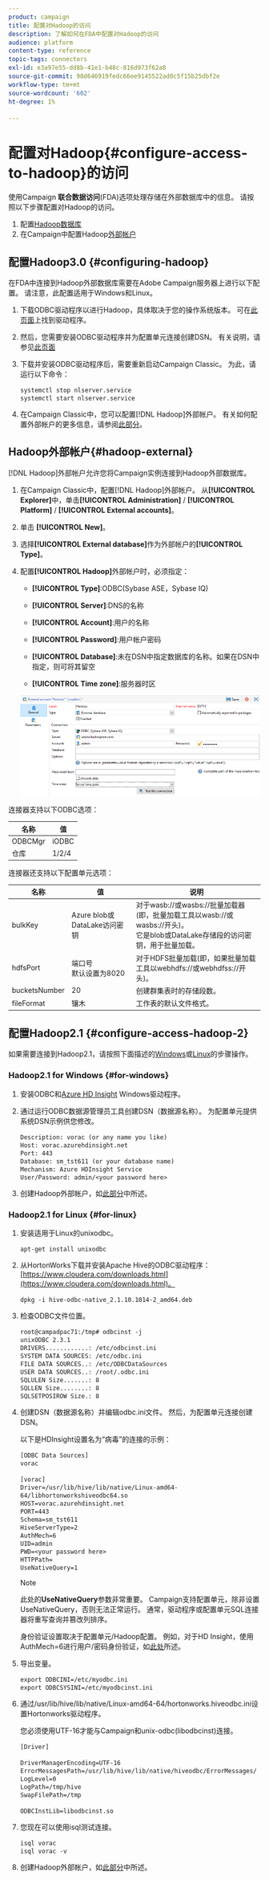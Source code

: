 ```yaml
---
product: campaign
title: 配置对Hadoop的访问
description: 了解如何在FDA中配置对Hadoop的访问
audience: platform
content-type: reference
topic-tags: connectors
exl-id: e3a97e55-dd8b-41e1-b48c-816d973f62a8
source-git-commit: 98d646919fedc66ee9145522ad0c5f15b25dbf2e
workflow-type: tm+mt
source-wordcount: '602'
ht-degree: 1%

---
```


# 配置对Hadoop{#configure-access-to-hadoop}的访问

使用Campaign **联合数据访问**(FDA)选项处理存储在外部数据库中的信息。 请按照以下步骤配置对Hadoop的访问。

1. 配置[Hadoop数据库](#configuring-hadoop)
1. 在Campaign中配置Hadoop[外部帐户](#hadoop-external)

## 配置Hadoop3.0 {#configuring-hadoop}

在FDA中连接到Hadoop外部数据库需要在Adobe Campaign服务器上进行以下配置。 请注意，此配置适用于Windows和Linux。

1. 下载ODBC驱动程序以进行Hadoop，具体取决于您的操作系统版本。 可在[此页面](https://www.cloudera.com/downloads.html)上找到驱动程序。

1. 然后，您需要安装ODBC驱动程序并为配置单元连接创建DSN。 有关说明，请参见[此页面](https://docs.cloudera.com/documentation/other/connectors/hive-odbc/2-6-5/Cloudera-ODBC-Driver-for-Apache-Hive-Install-Guide.pdf)

1. 下载并安装ODBC驱动程序后，需要重新启动Campaign Classic。 为此，请运行以下命令：

   ```
   systemctl stop nlserver.service
   systemctl start nlserver.service
   ```

1. 在Campaign Classic中，您可以配置[!DNL Hadoop]外部帐户。 有关如何配置外部帐户的更多信息，请参阅[此部分](#hadoop-external)。

## Hadoop外部帐户{#hadoop-external}

[!DNL Hadoop]外部帐户允许您将Campaign实例连接到Hadoop外部数据库。

1. 在Campaign Classic中，配置[!DNL Hadoop]外部帐户。 从&#x200B;**[!UICONTROL Explorer]**&#x200B;中，单击&#x200B;**[!UICONTROL Administration]** / **[!UICONTROL Platform]** / **[!UICONTROL External accounts]**。

1. 单击 **[!UICONTROL New]**。

1. 选择&#x200B;**[!UICONTROL External database]**&#x200B;作为外部帐户的&#x200B;**[!UICONTROL Type]**。

1. 配置&#x200B;**[!UICONTROL Hadoop]**&#x200B;外部帐户时，必须指定：

   * **[!UICONTROL Type]**:ODBC(Sybase ASE，Sybase IQ)

   * **[!UICONTROL Server]**:DNS的名称

   * **[!UICONTROL Account]**:用户的名称

   * **[!UICONTROL Password]**:用户帐户密码

   * **[!UICONTROL Database]**:未在DSN中指定数据库的名称。如果在DSN中指定，则可将其留空

   * **[!UICONTROL Time zone]**:服务器时区

   ![](assets/hadoop3.png)

连接器支持以下ODBC选项：

| 名称 | 值 |
|---|---|
| ODBCMgr | iODBC |
| 仓库 | 1/2/4 |

连接器还支持以下配置单元选项：

| 名称 | 值 | 说明 |
|---|---|---|
| bulkKey | Azure blob或DataLake访问密钥 | 对于wasb://或wasbs://批量加载器(即，批量加载工具以wasb://或wasbs://开头)。 <br>它是blob或DataLake存储段的访问密钥，用于批量加载。 |
| hdfsPort | 端口号<br>默认设置为8020 | 对于HDFS批量加载(即，如果批量加载工具以webhdfs://或webhdfss://开头)。 |
| bucketsNumber | 20 | 创建群集表时的存储段数。 |
| fileFormat | 镶木 | 工作表的默认文件格式。 |


## 配置Hadoop2.1 {#configure-access-hadoop-2}

如果需要连接到Hadoop2.1，请按照下面描述的[Windows](#for-windows)或[Linux](#for-linux)的步骤操作。

### Hadoop2.1 for Windows {#for-windows}

1. 安装ODBC和[Azure HD Insight](https://www.microsoft.com/en-us/download/details.aspx?id=40886) Windows驱动程序。
1. 通过运行ODBC数据源管理员工具创建DSN（数据源名称）。 为配置单元提供系统DSN示例供您修改。

   ```
   Description: vorac (or any name you like)
   Host: vorac.azurehdinsight.net
   Port: 443
   Database: sm_tst611 (or your database name)
   Mechanism: Azure HDInsight Service
   User/Password: admin/<your password here>
   ```

1. 创建Hadoop外部帐户，如[此部分](#hadoop-external)中所述。

### Hadoop2.1 for Linux {#for-linux}

1. 安装适用于Linux的unixodbc。

   ```
   apt-get install unixodbc
   ```

1. 从HortonWorks下载并安装Apache Hive的ODBC驱动程序：[https://www.cloudera.com/downloads.html](https://www.cloudera.com/downloads.html)。

   ```
   dpkg -i hive-odbc-native_2.1.10.1014-2_amd64.deb
   ```

1. 检查ODBC文件位置。

   ```
   root@campadpac71:/tmp# odbcinst -j
   unixODBC 2.3.1
   DRIVERS............: /etc/odbcinst.ini
   SYSTEM DATA SOURCES: /etc/odbc.ini
   FILE DATA SOURCES..: /etc/ODBCDataSources
   USER DATA SOURCES..: /root/.odbc.ini
   SQLULEN Size.......: 8
   SQLLEN Size........: 8
   SQLSETPOSIROW Size.: 8
   ```

1. 创建DSN（数据源名称）并编辑odbc.ini文件。 然后，为配置单元连接创建DSN。

   以下是HDInsight设置名为“病毒”的连接的示例：

   ```
   [ODBC Data Sources]
   vorac 
   
   [vorac]
   Driver=/usr/lib/hive/lib/native/Linux-amd64-64/libhortonworkshiveodbc64.so
   HOST=vorac.azurehdinsight.net
   PORT=443
   Schema=sm_tst611
   HiveServerType=2
   AuthMech=6
   UID=admin
   PWD=<your password here>
   HTTPPath=
   UseNativeQuery=1
   ```

   >[!NOTE]
   >
   >此处的&#x200B;**UseNativeQuery**&#x200B;参数非常重要。 Campaign支持配置单元，除非设置UseNativeQuery，否则无法正常运行。 通常，驱动程序或配置单元SQL连接器将重写查询并篡改列排序。

   身份验证设置取决于配置单元/Hadoop配置。 例如，对于HD Insight，使用AuthMech=6进行用户/密码身份验证，如[此处](https://www.simba.com/products/Spark/doc/ODBC_InstallGuide/unix/content/odbc/hi/configuring/authenticating/azuresvc.htm)所述。

1. 导出变量。

   ```
   export ODBCINI=/etc/myodbc.ini
   export ODBCSYSINI=/etc/myodbcinst.ini
   ```

1. 通过/usr/lib/hive/lib/native/Linux-amd64-64/hortonworks.hiveodbc.ini设置Hortonworks驱动程序。

   您必须使用UTF-16才能与Campaign和unix-odbc(libodbcinst)连接。

   ```
   [Driver]
   
   DriverManagerEncoding=UTF-16
   ErrorMessagesPath=/usr/lib/hive/lib/native/hiveodbc/ErrorMessages/
   LogLevel=0
   LogPath=/tmp/hive
   SwapFilePath=/tmp
   
   ODBCInstLib=libodbcinst.so
   ```

1. 您现在可以使用isql测试连接。

   ```
   isql vorac
   isql vorac -v
   ```

1. 创建Hadoop外部帐户，如[此部分](#hadoop-external)中所述。
